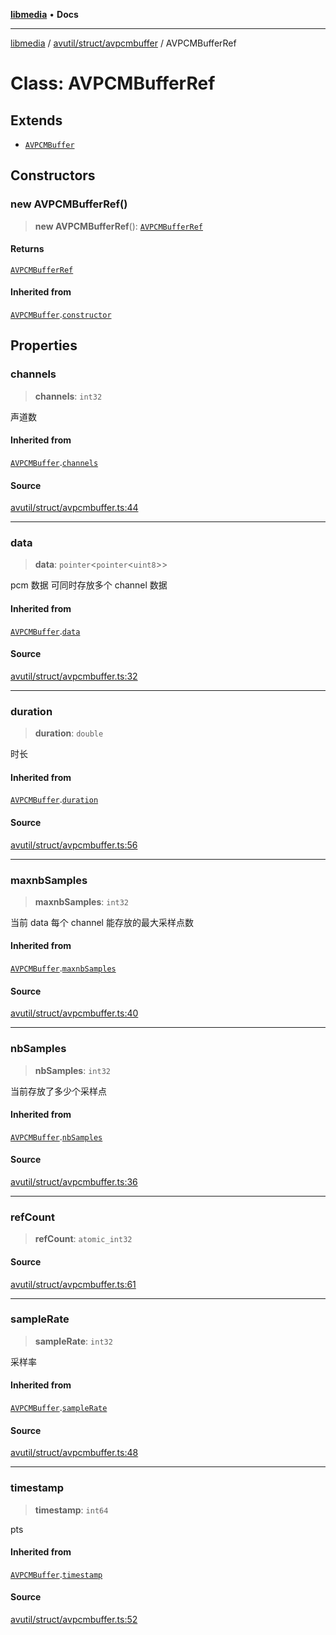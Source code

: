 [**libmedia**](../../../../README.md) • **Docs**

***

[libmedia](../../../../README.md) / [avutil/struct/avpcmbuffer](../README.md) / AVPCMBufferRef

# Class: AVPCMBufferRef

## Extends

- [`AVPCMBuffer`](AVPCMBuffer.md)

## Constructors

### new AVPCMBufferRef()

> **new AVPCMBufferRef**(): [`AVPCMBufferRef`](AVPCMBufferRef.md)

#### Returns

[`AVPCMBufferRef`](AVPCMBufferRef.md)

#### Inherited from

[`AVPCMBuffer`](AVPCMBuffer.md).[`constructor`](AVPCMBuffer.md#constructors)

## Properties

### channels

> **channels**: `int32`

声道数

#### Inherited from

[`AVPCMBuffer`](AVPCMBuffer.md).[`channels`](AVPCMBuffer.md#channels)

#### Source

[avutil/struct/avpcmbuffer.ts:44](https://github.com/zhaohappy/libmedia/blob/83708827f1f74f03ced670ca9bc2d9d1e5e5366a/src/avutil/struct/avpcmbuffer.ts#L44)

***

### data

> **data**: `pointer`\<`pointer`\<`uint8`\>\>

pcm 数据
可同时存放多个 channel 数据

#### Inherited from

[`AVPCMBuffer`](AVPCMBuffer.md).[`data`](AVPCMBuffer.md#data)

#### Source

[avutil/struct/avpcmbuffer.ts:32](https://github.com/zhaohappy/libmedia/blob/83708827f1f74f03ced670ca9bc2d9d1e5e5366a/src/avutil/struct/avpcmbuffer.ts#L32)

***

### duration

> **duration**: `double`

时长

#### Inherited from

[`AVPCMBuffer`](AVPCMBuffer.md).[`duration`](AVPCMBuffer.md#duration)

#### Source

[avutil/struct/avpcmbuffer.ts:56](https://github.com/zhaohappy/libmedia/blob/83708827f1f74f03ced670ca9bc2d9d1e5e5366a/src/avutil/struct/avpcmbuffer.ts#L56)

***

### maxnbSamples

> **maxnbSamples**: `int32`

当前 data 每个 channel 能存放的最大采样点数

#### Inherited from

[`AVPCMBuffer`](AVPCMBuffer.md).[`maxnbSamples`](AVPCMBuffer.md#maxnbsamples)

#### Source

[avutil/struct/avpcmbuffer.ts:40](https://github.com/zhaohappy/libmedia/blob/83708827f1f74f03ced670ca9bc2d9d1e5e5366a/src/avutil/struct/avpcmbuffer.ts#L40)

***

### nbSamples

> **nbSamples**: `int32`

当前存放了多少个采样点

#### Inherited from

[`AVPCMBuffer`](AVPCMBuffer.md).[`nbSamples`](AVPCMBuffer.md#nbsamples)

#### Source

[avutil/struct/avpcmbuffer.ts:36](https://github.com/zhaohappy/libmedia/blob/83708827f1f74f03ced670ca9bc2d9d1e5e5366a/src/avutil/struct/avpcmbuffer.ts#L36)

***

### refCount

> **refCount**: `atomic_int32`

#### Source

[avutil/struct/avpcmbuffer.ts:61](https://github.com/zhaohappy/libmedia/blob/83708827f1f74f03ced670ca9bc2d9d1e5e5366a/src/avutil/struct/avpcmbuffer.ts#L61)

***

### sampleRate

> **sampleRate**: `int32`

采样率

#### Inherited from

[`AVPCMBuffer`](AVPCMBuffer.md).[`sampleRate`](AVPCMBuffer.md#samplerate)

#### Source

[avutil/struct/avpcmbuffer.ts:48](https://github.com/zhaohappy/libmedia/blob/83708827f1f74f03ced670ca9bc2d9d1e5e5366a/src/avutil/struct/avpcmbuffer.ts#L48)

***

### timestamp

> **timestamp**: `int64`

pts

#### Inherited from

[`AVPCMBuffer`](AVPCMBuffer.md).[`timestamp`](AVPCMBuffer.md#timestamp)

#### Source

[avutil/struct/avpcmbuffer.ts:52](https://github.com/zhaohappy/libmedia/blob/83708827f1f74f03ced670ca9bc2d9d1e5e5366a/src/avutil/struct/avpcmbuffer.ts#L52)
